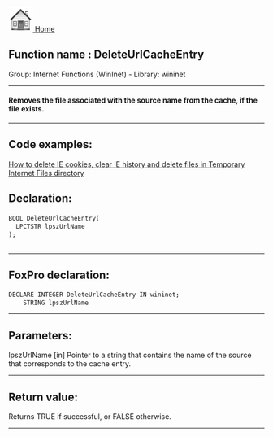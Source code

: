 [<img src="../../images/home.png"> Home ](https://github.com/VFPX/Win32API)  

## Function name : DeleteUrlCacheEntry
Group: Internet Functions (WinInet) - Library: wininet    
***  


#### Removes the file associated with the source name from the cache, if the file exists.
***  


## Code examples:
[How to delete IE cookies, clear IE history and delete files in Temporary Internet Files directory](../../samples/sample_471.md)  

## Declaration:
```foxpro  
BOOL DeleteUrlCacheEntry(
  LPCTSTR lpszUrlName
);
  
```  
***  


## FoxPro declaration:
```foxpro  
DECLARE INTEGER DeleteUrlCacheEntry IN wininet;
	STRING lpszUrlName  
```  
***  


## Parameters:
lpszUrlName 
[in] Pointer to a string that contains the name of the source that corresponds to the cache entry.  
***  


## Return value:
Returns TRUE if successful, or FALSE otherwise.  
***  

